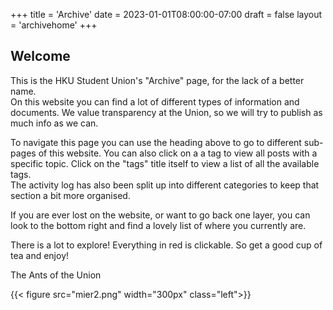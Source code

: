 +++
title = 'Archive'
date = 2023-01-01T08:00:00-07:00
draft = false
layout = 'archivehome'
+++

## Welcome

This is the HKU Student Union's "Archive" page, for the lack of a better name.  
On this website you can find a lot of different types of information and documents. We value transparency at the Union, so we will try to publish as much info as we can.

To navigate this page you can use the heading above to go to different sub-pages of this website. You can also click on a a tag to view all posts with a specific topic. Click on the "tags" title itself to view a list of all the available tags.  
The activity log has also been split up into different categories to keep that section a bit more organised.

If you are ever lost on the website, or want to go back one layer, you can look to the bottom right and find a lovely list of where you currently are.

There is a lot to explore! Everything in red is clickable. So get a good cup of tea and enjoy!

The Ants of the Union

<!-- ![Mier](mier1.png) -->

<!-- <img src="/mier1.png">gcc -->

{{< figure src="mier2.png" width="300px" class="left">}}

